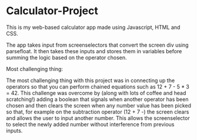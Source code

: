 # Calculator-Project

This is my web-based calculator app made using Javascript, HTML and CSS. 


The app takes input from screenselectors that convert the screen div using parsefloat. It then takes these inputs and stores them in variables before summing the logic based on the operator chosen. 

Most challenging thing: 

The most challenging thing with this project was in connecting up the operators so that you can perform chained equations such as 12 + 7 - 5 * 3 = 42. This challenge was overcome by (along with lots of coffee and head scratching!) adding a boolean that signals when another operator has been chosen and then clears the screen when any number value has been picked so that, for example on the subtraction operator (12 + 7 -) the screen clears and allows the user to input another number. This allows the screenselector to select the newly added number without interference from previous inputs. 
